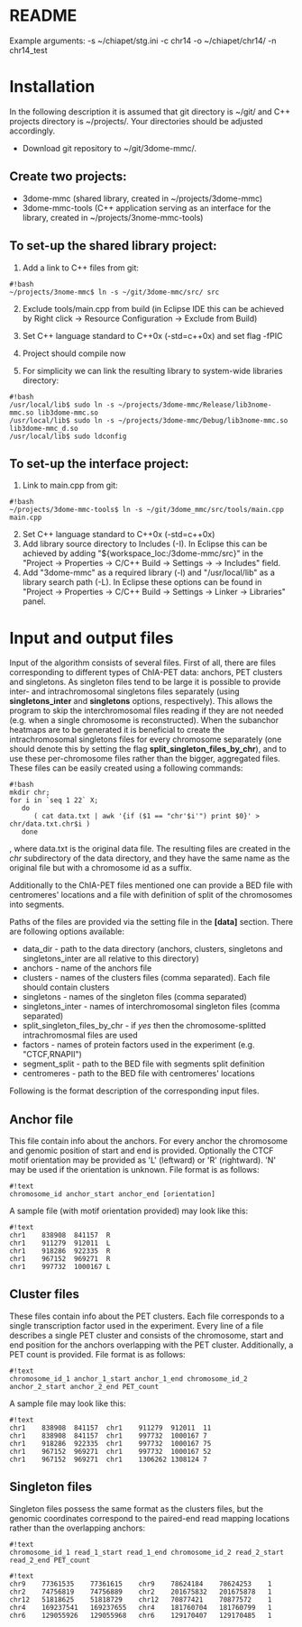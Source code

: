# README #

Example arguments:
-s ~/chiapet/stg.ini -c chr14 -o ~/chiapet/chr14/ -n chr14_test


# Installation #
In the following description it is assumed that git directory is ~/git/ and C++ projects directory is ~/projects/. Your directories should be adjusted accordingly.

* Download git repository to ~/git/3dome-mmc/.

## Create two projects: ##
* 3dome-mmc (shared library, created in ~/projects/3dome-mmc)
* 3dome-mmc-tools (C++ application serving as an interface for the library, created in ~/projects/3nome-mmc-tools)

## To set-up the shared library project: ##
1. Add a link to C++ files from git:
```
#!bash
~/projects/3nome-mmc$ ln -s ~/git/3dome-mmc/src/ src
```

2. Exclude tools/main.cpp from build (in Eclipse IDE this can be achieved by Right click -> Resource Configuration -> Exclude from Build)

3. Set C++ language standard to C++0x (-std=c++0x) and set flag -fPIC

4. Project should compile now

5. For simplicity we can link the resulting library to system-wide libraries directory:
```
#!bash
/usr/local/lib$ sudo ln -s ~/projects/3dome-mmc/Release/lib3nome-mmc.so lib3dome-mmc.so
/usr/local/lib$ sudo ln -s ~/projects/3dome-mmc/Debug/lib3nome-mmc.so lib3dome-mmc_d.so
/usr/local/lib$ sudo ldconfig
```

## To set-up the interface project: ##
1. Link to main.cpp from git:
```
#!bash
~/projects/3dome-mmc-tools$ ln -s ~/git/3dome_mmc/src/tools/main.cpp main.cpp
```
2. Set C++ language standard to C++0x (-std=c++0x)
3. Add library source directory to Includes (-I). In Eclipse this can be achieved by adding "${workspace_loc:/3dome-mmc/src}" in the "Project -> Properties -> C/C++ Build -> Settings -> <Your compiler> -> Includes" field.  
4. Add "3dome-mmc" as a required library (-l) and "/usr/local/lib" as a library search path (-L). In Eclipse these options can be found in "Project -> Properties -> C/C++ Build -> Settings -> <Your compiler> Linker -> Libraries" panel.


# Input and output files #
Input of the algorithm consists of several files. First of all, there are files corresponding to different types of ChIA-PET data: anchors, PET clusters and singletons. As singleton files tend to be large it is possible to provide inter- and intrachromosomal singletons files separately (using **singletons_inter** and **singletons** options, respectively). This allows the program to skip the interchromosomal files reading if they are not needed (e.g. when a single chromosome is reconstructed). When the subanchor heatmaps are to be generated it is beneficial to create the intrachromosomal singletons files for every chromosome separately (one should denote this by setting the flag **split_singleton_files_by_chr**), and to use these per-chromosome files rather than the bigger, aggregated files. These files can be easily created using a following commands:
```
#!bash
mkdir chr;
for i in `seq 1 22` X; 
   do 
      ( cat data.txt | awk '{if ($1 == "chr'$i'") print $0}' > chr/data.txt.chr$i ) 
   done
```
, where data.txt is the original data file. The resulting files are created in the *chr* subdirectory of the data directory, and they have the same name as the original file but with a chromosome id as a suffix.

Additionally to the ChIA-PET files mentioned one can provide a BED file with centromeres' locations and a file with definition of split of the chromosomes into segments. 

Paths of the files are provided via the setting file in the **[data]** section. There are following options available:

* data_dir - path to the data directory (anchors, clusters, singletons and singletons_inter are all relative to this directory)
* anchors - name of the anchors file
* clusters - names of the clusters files (comma separated). Each file should contain clusters   
* singletons - names of the singleton files (comma separated)
* singletons_inter - names of interchromosomal singleton files (comma separated)
* split_singleton_files_by_chr - if *yes* then the chromosome-splitted intrachromosmal files are used 
* factors - names of protein factors used in the experiment (e.g. "CTCF,RNAPII")
* segment_split - path to the BED file with segments split definition
* centromeres - path to the BED file with centromeres' locations

Following is the format description of the corresponding input files.

## Anchor file ##
This file contain info about the anchors. For every anchor the chromosome and genomic position of start and end is provided. Optionally the CTCF motif orientation may be provided as 'L' (leftward) or 'R' (rightward). 'N' may be used if the orientation is unknown. File format is as follows:

```
#!text
chromosome_id anchor_start anchor_end [orientation]
```
A sample file (with motif orientation provided) may look like this:

```
#!text
chr1	838908	841157	R
chr1	911279	912011	L
chr1	918286	922335	R
chr1	967152	969271	R
chr1	997732	1000167	L
```

## Cluster files ##
These files contain info about the PET clusters. Each file corresponds to a single transcription factor used in the experiment. Every line of a file describes a single PET cluster and consists of the chromosome, start and end position for the anchors overlapping with the PET cluster. Additionally, a PET count is provided. File format is as follows:

```
#!text
chromosome_id_1 anchor_1_start anchor_1_end chromosome_id_2 anchor_2_start anchor_2_end PET_count
```
A sample file may look like this:

```
#!text
chr1	838908	841157	chr1	911279	912011	11
chr1	838908	841157	chr1	997732	1000167	7
chr1	918286	922335	chr1	997732	1000167	75
chr1	967152	969271	chr1	997732	1000167	52
chr1	967152	969271	chr1	1306262	1308124	7

```

## Singleton files ##
Singleton files possess the same format as the clusters files, but the genomic coordinates correspond to the paired-end read mapping locations rather than the overlapping anchors:
```
#!text
chromosome_id_1 read_1_start read_1_end chromosome_id_2 read_2_start read_2_end PET_count
```

```
#!text
chr9	77361535	77361615	chr9	78624184	78624253	1
chr2	74756819	74756889	chr2	201675832	201675878	1
chr12	51818625	51818729	chr12	70877421	70877572	1
chr4	169237541	169237655	chr4	181760704	181760799	1
chr6	129055926	129055968	chr6	129170407	129170485	1
```